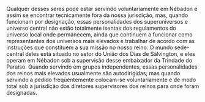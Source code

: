 ﻿Qualquer desses seres pode estar servindo voluntariamente em Nébadon e assim se encontrar tecnicamente fora da nossa jurisdição, mas, quando funcionam por designação, essas personalidades dos superuniversos e universo central não estão totalmente isentas dos regulamentos do universo local onde permanecem, ainda que continuem a funcionar como representantes dos universos mais elevados e trabalhar de acordo com as instruções que constituem a sua missão no nosso reino. O mundo sede-central deles está situado no setor do União dos Dias de Sálvington, e eles operam em Nébadon sob a supervisão desse embaixador da Trindade do Paraíso. Quando servindo em grupos independentes, essas personalidades dos reinos mais elevados usualmente são autodirigidas; mas quando servindo a pedido freqüentemente colocam-se voluntariamente e de modo total sob a jurisdição dos diretores supervisores dos reinos para onde foram designadas.